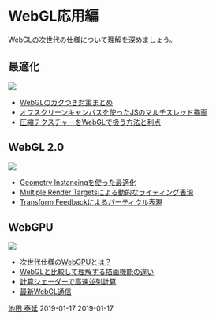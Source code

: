 # WebGL応用編

WebGLの次世代の仕様について理解を深めましょう。



## 最適化

![](https://ics.media/wp-content/uploads/2018/05/180502_webgl_compressedtexture_atf_eyecatch.png)

- [WebGLのカクつき対策まとめ](https://ics.media/entry/12930)
- [オフスクリーンキャンバスを使ったJSのマルチスレッド描画](https://ics.media/entry/19043)
- [圧縮テクスチャーをWebGLで扱う方法と利点](https://ics.media/entry/17863)

## WebGL 2.0

![](https://ics.media/wp-content/uploads/2017/07/170706_webgl2_eyecatch.png)

- [Geometry Instancingを使った最適化](https://ics.media/entry/16060)
- [Multiple Render Targetsによる動的なライティング表現](https://ics.media/entry/17120)
- [Transform Feedbackによるパーティクル表現](https://ics.media/entry/17505)

## WebGPU

![](https://ics.media/wp-content/uploads/2018/06/180619_WebGPU_ComputeShader_eyecatch.png)

- [次世代仕様のWebGPUとは？](https://ics.media/entry/18412)
- [WebGLと比較して理解する描画機能の違い](https://ics.media/entry/18507)
- [計算シェーダーで高速並列計算](https://ics.media/entry/18467)
- [最新WebGL通信](https://ics.media/entry/19657)

<article-author>[池田 泰延](https://twitter.com/clockmaker)</article-author>
<article-date-published>2019-01-17</article-date-published>
<article-date-modified>2019-01-17</article-date-modified>